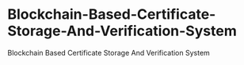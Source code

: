 # Blockchain-Based-Certificate-Storage-And-Verification-System
Blockchain Based Certificate Storage And Verification  System
